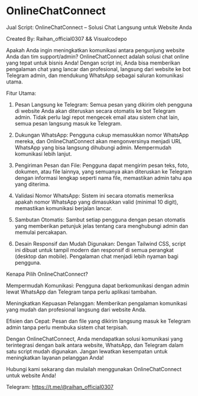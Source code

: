 # OnlineChatConnect

Jual Script: OnlineChatConnect – Solusi Chat Langsung untuk Website Anda

Created By: Raihan_official0307 && Visualcodepo

Apakah Anda ingin meningkatkan komunikasi antara pengunjung website Anda dan tim support/admin? OnlineChatConnect adalah solusi chat online yang tepat untuk bisnis Anda! Dengan script ini, Anda bisa memberikan pengalaman chat yang lancar dan profesional, langsung dari website ke bot Telegram admin, dan mendukung WhatsApp sebagai saluran komunikasi utama.

Fitur Utama:

1. Pesan Langsung ke Telegram: Semua pesan yang dikirim oleh pengguna di website Anda akan diteruskan secara otomatis ke bot Telegram admin. Tidak perlu lagi repot mengecek email atau sistem chat lain, semua pesan langsung masuk ke Telegram.


2. Dukungan WhatsApp: Pengguna cukup memasukkan nomor WhatsApp mereka, dan OnlineChatConnect akan mengonversinya menjadi URL WhatsApp yang bisa langsung dihubungi admin. Mempermudah komunikasi lebih lanjut.


3. Pengiriman Pesan dan File: Pengguna dapat mengirim pesan teks, foto, dokumen, atau file lainnya, yang semuanya akan diteruskan ke Telegram dengan informasi lengkap seperti nama file, memastikan admin tahu apa yang diterima.


4. Validasi Nomor WhatsApp: Sistem ini secara otomatis memeriksa apakah nomor WhatsApp yang dimasukkan valid (minimal 10 digit), memastikan komunikasi berjalan lancar.


5. Sambutan Otomatis: Sambut setiap pengguna dengan pesan otomatis yang memberikan petunjuk jelas tentang cara menghubungi admin dan memulai percakapan.


6. Desain Responsif dan Mudah Digunakan: Dengan Tailwind CSS, script ini dibuat untuk tampil modern dan responsif di semua perangkat (desktop dan mobile). Pengalaman chat menjadi lebih nyaman bagi pengguna.



Kenapa Pilih OnlineChatConnect?

Mempermudah Komunikasi: Pengguna dapat berkomunikasi dengan admin lewat WhatsApp dan Telegram tanpa perlu aplikasi tambahan.

Meningkatkan Kepuasan Pelanggan: Memberikan pengalaman komunikasi yang mudah dan profesional langsung dari website Anda.

Efisien dan Cepat: Pesan dan file yang dikirim langsung masuk ke Telegram admin tanpa perlu membuka sistem chat terpisah.


Dengan OnlineChatConnect, Anda mendapatkan solusi komunikasi yang terintegrasi dengan baik antara website, WhatsApp, dan Telegram dalam satu script mudah digunakan. Jangan lewatkan kesempatan untuk meningkatkan layanan pelanggan Anda!

Hubungi kami sekarang dan mulailah menggunakan OnlineChatConnect untuk website Anda!

Telegram: https://t.me/@raihan_official0307
